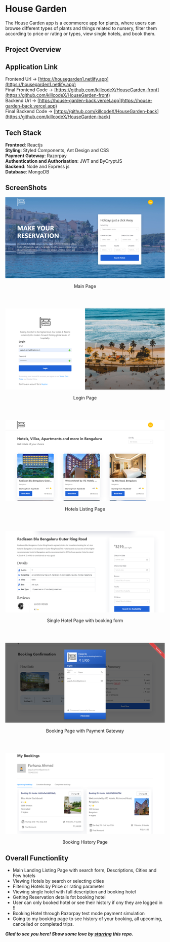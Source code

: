 # House Garden
The House Garden app is a ecommerce app for plants, where users can browse different types of plants and things related to nursery, filter them according to price or rating or types, view single hotels, and book them.

## Project Overview

## Application Link

Frontend Url -> [https://housegarden1.netlify.app](https://housegarden1.netlify.app)<br>
Final Frontend Code -> [https://github.com/killcodeX/HouseGarden-front](https://github.com/killcodeX/HouseGarden-front)<br>
Backend Url -> [https://house-garden-back.vercel.app](https://house-garden-back.vercel.app)<br>
Final Backend Code -> [https://github.com/killcodeX/HouseGarden-back](https://github.com/killcodeX/HouseGarden-back)

## Tech Stack

<b>Frontned</b>: Reactjs
<br>
<b>Styling</b>: Styled Components, Ant Design and CSS
<br>
<b>Payment Gateway</b>: Razorpay
<br>
<b>Authentication and Authorisation</b>: JWT and ByCryptJS
<br>
<b>Backend</b>: Node and Express js 
<br>
<b>Database</b>: MongoDB
<br> 

## ScreenShots

<p align="center">
  <img src="https://github.com/killcodeX/mern-hotelin/blob/main/screenshots/1.png" />
</p>
<p align="center">
  Main Page
</p>
<br>
<br>
<p align="center">
  <img src="https://github.com/killcodeX/mern-hotelin/blob/main/screenshots/2.png" />
</p>
<p align="center">
  Login Page
</p>
<br>
<br>
<p align="center">
  <img src="https://github.com/killcodeX/mern-hotelin/blob/main/screenshots/3.png" />
</p>
<p align="center">
  Hotels Listing Page
</p>
<br>
<br>
<p align="center">
  <img src="https://github.com/killcodeX/mern-hotelin/blob/main/screenshots/4.png" />
</p>
<p align="center">
  Single Hotel Page with booking form
</p>
<br>
<br>
<p align="center">
  <img src="https://github.com/killcodeX/mern-hotelin/blob/main/screenshots/5.png" />
</p>
<p align="center">
  Booking Page with Payment Gateway
</p>
<br>
<br>
<p align="center">
  <img src="https://github.com/killcodeX/mern-hotelin/blob/main/screenshots/6.png" />
</p>
<p align="center">
  Booking History Page
</p>


## Overall Functionlity
- Main Landing Listing Page with search form, Descriptions, Cities and Few hotels
- Viewing Hotels by search or selecting cities
- Filtering Hotels by Price or rating parameter
- Viewing single hotel with full description and booking hotel
- Getting Reservation details fot booking hotel
- User can only booked hotel or see their history if ony they are logged in !!
- Booking Hotel through Razorpay test mode payment simulation
- Going to my booking page to see history of your booking, all upcoming, cancelled or completed trips.


***Glad to see you here! Show some love by [starring](https://github.com/killcodeX/HouseGraden) this repo.***